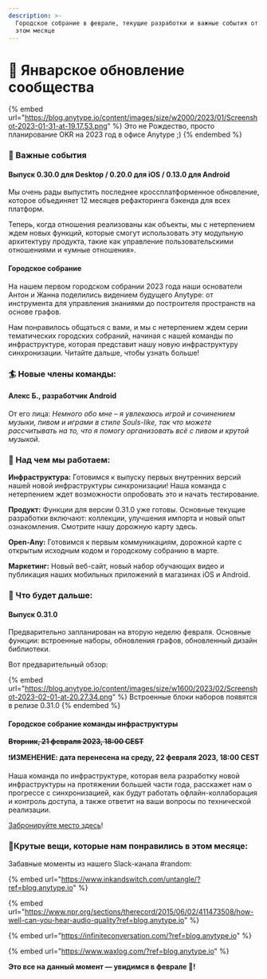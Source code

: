 ```yaml
---
description: >-
  Городское собрание в феврале, текущие разработки и важные события от команды в
  этом месяце
---
```


# 🌟 Январское обновление сообщества

{% embed url="https://blog.anytype.io/content/images/size/w2000/2023/01/Screenshot-2023-01-31-at-19.17.53.png" %}
Это не Рождество, просто планирование OKR на 2023 год в офисе Anytype ;)
{% endembed %}

### **🎈 Важные события**

#### **Выпуск 0.30.0 для Desktop / 0.20.0 для iOS / 0.13.0 для Android**

Мы очень рады выпустить последнее кроссплатформенное обновление, которое объединяет 12 месяцев рефакторинга бэкенда для всех платформ.

Теперь, когда отношения реализованы как объекты, мы с нетерпением ждем новых функций, которые смогут использовать эту модульную архитектуру продукта, такие как управление пользовательскими отношениями и «умные отношения».

#### **Городское собрание**

На нашем первом городском собрании 2023 года наши основатели Антон и Жанна поделились видением будущего Anytype: от инструмента для управления знаниями до построителя пространств на основе графов.

Нам понравилось общаться с вами, и мы с нетерпением ждем серии тематических городских собраний, начиная с нашей команды по инфраструктуре, которая представит нашу новую инфраструктуру синхронизации. Читайте дальше, чтобы узнать больше!

### **🏄 Новые члены команды:**

#### **Алекс Б., разработчик Android**

От его лица: _Немного обо мне – я увлекаюсь игрой и сочинением музыки, пивом и играми в стиле Souls-like, так что можете рассчитывать на то, что я помогу организовать всё с пивом и крутой музыкой._

### **🌊 Над чем мы работаем:**

**Инфраструктура:** Готовимся к выпуску первых внутренних версий нашей новой инфраструктуры синхронизации! Наша команда с нетерпением ждет возможности опробовать это и начать тестирование.

**Продукт:** Функции для версии 0.31.0 уже готовы. Основные текущие разработки включают: коллекции, улучшения импорта и новый опыт ознакомления. Смотрите нашу дорожную карту здесь.

**Open-Any:** Готовимся к первым коммуникациям, дорожной карте с открытым исходным кодом и городскому собранию в марте.

**Маркетинг:** Новый веб-сайт, новый набор обучающих видео и публикация наших мобильных приложений в магазинах iOS и Android.

### **🥁 Что будет дальше:**

#### **Выпуск 0.31.0**

Предварительно запланирован на вторую неделю февраля. Основные функции: встроенные наборы, обновления графов, обновленный дизайн библиотеки.

Вот предварительный обзор:

{% embed url="https://blog.anytype.io/content/images/size/w1600/2023/02/Screenshot-2023-02-01-at-20.27.34.png" %}
Встроенные блоки наборов появятся в релизе 0.31.0
{% endembed %}

#### **Городское собрание команды инфраструктуры**

~~**Вторник, 21 февраля 2023, 18:00 CEST**~~

❗**ИЗМЕНЕНИЕ: дата перенесена на среду, 22 февраля 2023, 18:00 CEST**

Наша команда по инфраструктуре, которая вела разработку новой инфраструктуры на протяжении большей части года, расскажет нам о прогрессе с синхронизацией, как будут работать офлайн-коллаборация и контроль доступа, а также ответит на ваши вопросы по технической реализации.

[Забронируйте место здесь](https://calendly.com/anytype/anytype-town-hall-january?month=2023-02\&ref=blog.anytype.io)!

### **🍭Крутые вещи, которые нам понравились в этом месяце:**

Забавные моменты из нашего Slack-канала #random:

{% embed url="https://www.inkandswitch.com/untangle/?ref=blog.anytype.io" %}

{% embed url="https://www.npr.org/sections/therecord/2015/06/02/411473508/how-well-can-you-hear-audio-quality?ref=blog.anytype.io" %}

{% embed url="https://infiniteconversation.com/?ref=blog.anytype.io" %}

{% embed url="https://www.waxlog.com/?ref=blog.anytype.io" %}

**Это все на данный момент — увидимся в феврале 👋!**

